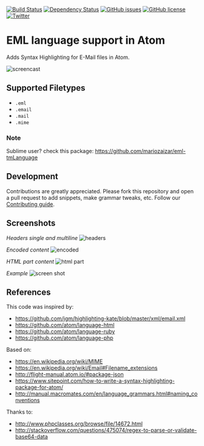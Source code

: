 [![Build Status](https://travis-ci.org/mariozaizar/language-eml.svg?branch=master)](https://travis-ci.org/mariozaizar/language-eml)
[![Dependency Status](https://david-dm.org/mariozaizar/language-eml.svg)](https://david-dm.org/mariozaizar/language-eml)
[![GitHub issues](https://img.shields.io/github/issues/mariozaizar/language-eml.svg)](https://github.com/mariozaizar/language-eml/issues)
[![GitHub license](https://img.shields.io/badge/license-MIT-blue.svg)](https://raw.githubusercontent.com/mariozaizar/language-eml/master/LICENSE.md)
[![Twitter](https://img.shields.io/twitter/url/https/github.com/mariozaizar/language-eml.svg?style=social)](https://twitter.com/mariozaizar)

# EML language support in Atom

Adds Syntax Highlighting for E-Mail files in Atom.

![screencast](https://cloud.githubusercontent.com/assets/164819/16854870/b7594628-49c7-11e6-865b-11b8ffce6494.gif)

## Supported Filetypes

* `.eml`
* `.email`
* `.mail`
* `.mime`

### Note

Sublime user? check this package: https://github.com/mariozaizar/eml-tmLanguage

## Development

Contributions are greatly appreciated. Please fork this repository and open a pull request to add snippets, make grammar tweaks, etc. Follow our [Contributing guide](.github/CONTRIBUTING.md).

## Screenshots

*Headers single and multiline*
![headers](https://cloud.githubusercontent.com/assets/164819/16891371/720981f0-4aad-11e6-889b-b74c6a78066f.png)

*Encoded content*
![encoded](https://cloud.githubusercontent.com/assets/164819/16891372/74aa786a-4aad-11e6-9a54-fc938523b554.png)

*HTML part content*
![html part](https://cloud.githubusercontent.com/assets/164819/16891369/6e8a13aa-4aad-11e6-8066-1bd24df3a8ff.png)

*Example*
![screen shot](https://cloud.githubusercontent.com/assets/164819/16852885/cf5d61a4-49be-11e6-9622-a3b4628f5f27.png)

## References

This code was inspired by:
- https://github.com/jgm/highlighting-kate/blob/master/xml/email.xml
- https://github.com/atom/language-html
- https://github.com/atom/language-ruby
- https://github.com/atom/language-php

Based on:
- https://en.wikipedia.org/wiki/MIME
- https://en.wikipedia.org/wiki/Email#Filename_extensions
- http://flight-manual.atom.io/#package-json
- https://www.sitepoint.com/how-to-write-a-syntax-highlighting-package-for-atom/
- http://manual.macromates.com/en/language_grammars.html#naming_conventions

Thanks to:
- http://www.phpclasses.org/browse/file/14672.html
- http://stackoverflow.com/questions/475074/regex-to-parse-or-validate-base64-data
